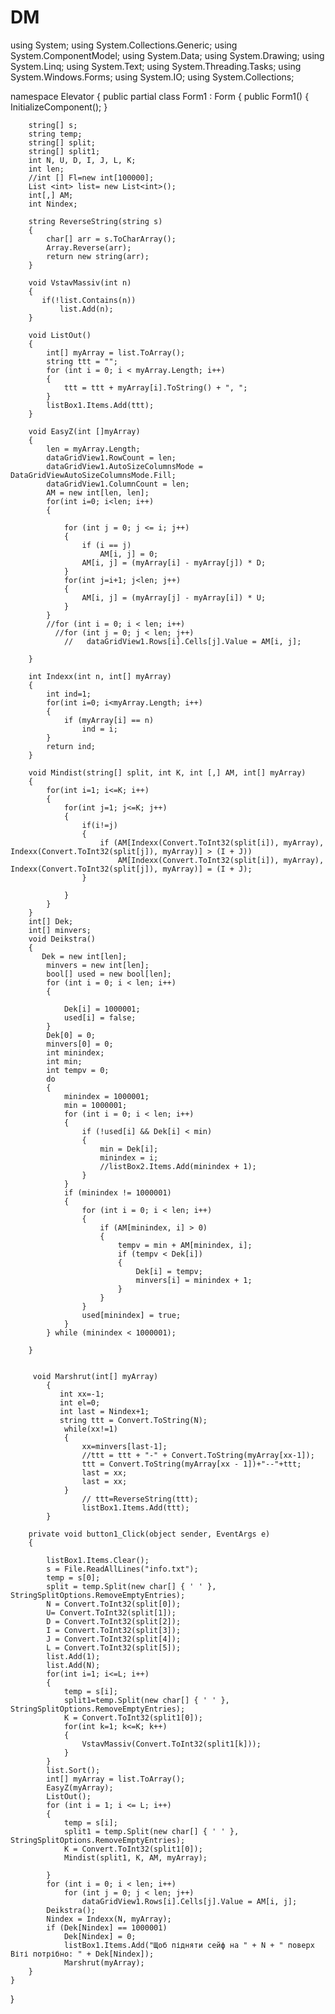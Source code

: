 # DM
using System;
using System.Collections.Generic;
using System.ComponentModel;
using System.Data;
using System.Drawing;
using System.Linq;
using System.Text;
using System.Threading.Tasks;
using System.Windows.Forms;
using System.IO;
using System.Collections;


namespace Elevator
{
    public partial class Form1 : Form
    {
        public Form1()
        {
            InitializeComponent();
        }

        string[] s;
        string temp;
        string[] split;
        string[] split1;
        int N, U, D, I, J, L, K;
        int len;
        //int [] Fl=new int[100000];
        List <int> list= new List<int>();
        int[,] AM;
        int Nindex;

        string ReverseString(string s)
        {
            char[] arr = s.ToCharArray();
            Array.Reverse(arr);
            return new string(arr);
        }

        void VstavMassiv(int n)
        {
           if(!list.Contains(n))
               list.Add(n);
        }

        void ListOut()
        {
            int[] myArray = list.ToArray();
            string ttt = "";
            for (int i = 0; i < myArray.Length; i++)
            {
                ttt = ttt + myArray[i].ToString() + ", ";
            }
            listBox1.Items.Add(ttt);
        }

        void EasyZ(int []myArray)
        {
            len = myArray.Length;
            dataGridView1.RowCount = len;
            dataGridView1.AutoSizeColumnsMode = DataGridViewAutoSizeColumnsMode.Fill;
            dataGridView1.ColumnCount = len;
            AM = new int[len, len];
            for(int i=0; i<len; i++)
            {
                
                for (int j = 0; j <= i; j++)
                {
                    if (i == j)
                        AM[i, j] = 0;
                    AM[i, j] = (myArray[i] - myArray[j]) * D;
                }
                for(int j=i+1; j<len; j++)
                {
                    AM[i, j] = (myArray[j] - myArray[i]) * U;
                }
            }
            //for (int i = 0; i < len; i++)
              //for (int j = 0; j < len; j++)
                //   dataGridView1.Rows[i].Cells[j].Value = AM[i, j];

        }

        int Indexx(int n, int[] myArray)
        {
            int ind=1;
            for(int i=0; i<myArray.Length; i++)
            {
                if (myArray[i] == n)
                    ind = i;
            }
            return ind;
        }

        void Mindist(string[] split, int K, int [,] AM, int[] myArray)
        {
            for(int i=1; i<=K; i++)
            {
                for(int j=1; j<=K; j++)
                {
                    if(i!=j)
                    {
                        if (AM[Indexx(Convert.ToInt32(split[i]), myArray), Indexx(Convert.ToInt32(split[j]), myArray)] > (I + J))
                            AM[Indexx(Convert.ToInt32(split[i]), myArray), Indexx(Convert.ToInt32(split[j]), myArray)] = (I + J);
                    }

                }
            }
        }
        int[] Dek;
        int[] minvers;
        void Deikstra()
        {
           Dek = new int[len];
            minvers = new int[len];
            bool[] used = new bool[len];
            for (int i = 0; i < len; i++)
            {

                Dek[i] = 1000001;
                used[i] = false;
            }
            Dek[0] = 0;
            minvers[0] = 0;
            int minindex;
            int min;
            int tempv = 0;
            do
            {
                minindex = 1000001;
                min = 1000001;
                for (int i = 0; i < len; i++)
                {
                    if (!used[i] && Dek[i] < min)
                    {
                        min = Dek[i];
                        minindex = i;
                        //listBox2.Items.Add(minindex + 1);
                    }
                }
                if (minindex != 1000001)
                {
                    for (int i = 0; i < len; i++)
                    {
                        if (AM[minindex, i] > 0)
                        {
                            tempv = min + AM[minindex, i];
                            if (tempv < Dek[i])
                            {
                                Dek[i] = tempv;
                                minvers[i] = minindex + 1;
                            }
                        }
                    }
                    used[minindex] = true;
                }
            } while (minindex < 1000001);

        }


         void Marshrut(int[] myArray)
            {
               int xx=-1;
               int el=0;
               int last = Nindex+1;
               string ttt = Convert.ToString(N);
                while(xx!=1)
                {
                    xx=minvers[last-1];
                    //ttt = ttt + "-" + Convert.ToString(myArray[xx-1]);
                    ttt = Convert.ToString(myArray[xx - 1])+"--"+ttt;
                    last = xx;
                    last = xx;
                }
                    // ttt=ReverseString(ttt);
                    listBox1.Items.Add(ttt);
            }

        private void button1_Click(object sender, EventArgs e)
        {

            listBox1.Items.Clear();
            s = File.ReadAllLines("info.txt");
            temp = s[0];
            split = temp.Split(new char[] { ' ' }, StringSplitOptions.RemoveEmptyEntries);
            N = Convert.ToInt32(split[0]);
            U= Convert.ToInt32(split[1]);
            D = Convert.ToInt32(split[2]);
            I = Convert.ToInt32(split[3]);
            J = Convert.ToInt32(split[4]);
            L = Convert.ToInt32(split[5]);
            list.Add(1);
            list.Add(N);
            for(int i=1; i<=L; i++)
            {
                temp = s[i];
                split1=temp.Split(new char[] { ' ' }, StringSplitOptions.RemoveEmptyEntries);
                K = Convert.ToInt32(split1[0]);
                for(int k=1; k<=K; k++)
                {
                    VstavMassiv(Convert.ToInt32(split1[k]));
                }
            }
            list.Sort();
            int[] myArray = list.ToArray();
            EasyZ(myArray);
            ListOut();
            for (int i = 1; i <= L; i++)
            {
                temp = s[i];
                split1 = temp.Split(new char[] { ' ' }, StringSplitOptions.RemoveEmptyEntries);
                K = Convert.ToInt32(split1[0]);
                Mindist(split1, K, AM, myArray);

            }
            for (int i = 0; i < len; i++)
                for (int j = 0; j < len; j++)
                    dataGridView1.Rows[i].Cells[j].Value = AM[i, j];
            Deikstra();
            Nindex = Indexx(N, myArray);
            if (Dek[Nindex] == 1000001)
                Dek[Nindex] = 0;
                listBox1.Items.Add("Щоб підняти сейф на " + N + " поверх Віті потрібно: " + Dek[Nindex]);
                Marshrut(myArray);
        }
    }
}
